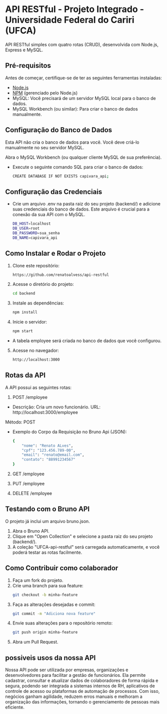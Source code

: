 # API RESTful - Projeto Integrado - Universidade Federal do Cariri (UFCA)
API RESTful simples com quatro rotas (CRUD), desenvolvida com Node.js, Express e MySQL.

## Pré-requisitos
Antes de começar, certifique-se de ter as seguintes ferramentas instaladas:
- [Node.js](https://nodejs.org/)
- [NPM](https://www.npmjs.com/) (gerenciado pelo Node.js)
- MySQL: Você precisará de um servidor MySQL local para o banco de dados.
- MySQL Workbench (ou similar): Para criar o banco de dados manualmente.

## Configuração do Banco de Dados
Esta API não cria o banco de dados para você. Você deve criá-lo manualmente no seu servidor MySQL.

Abra o MySQL Workbench (ou qualquer cliente MySQL de sua preferência).

- Execute o seguinte comando SQL para criar o banco de dados:
    ```bash
    CREATE DATABASE IF NOT EXISTS capivara_api;

## Configuração das Credenciais
- Crie um arquivo .env na pasta raiz do seu projeto (backend/) e adicione suas credenciais do banco de dados. Este arquivo é crucial para a conexão da sua API com o MySQL.
    ```bash
    DB_HOST=localhost
    DB_USER=root
    DB_PASSWORD=sua_senha
    DB_NAME=capivara_api

## Como Instalar e Rodar o Projeto
1. Clone este repositório:
   ```bash
   https://github.com/renatoalvess/api-restful

2. Acesse o diretório do projeto:
   ```bash
   cd backend

3. Instale as dependências:
   ```bash
   npm install

4. Inicie o servidor:
   ```bash
   npm start

- A tabela employee será criada no banco de dados que você configurou.

5. Acesse no navegador:
   ```bash
   http://localhost:3000


## Rotas da API
A API possui as seguintes rotas:

1. POST /employee
- Descrição: Cria um novo funcionário.
URL: http://localhost:3000/employee

Método: POST
- Exemplo do Corpo da Requisição no Bruno Api (JSON):
    ```bash
    {
        "nome": "Renato ALves",
        "cpf": "123.456.789-00",
        "email": "renato@email.com",
        "contato": "88991234567"
    }

2. GET /employee

3. PUT /employee

4. DELETE /employee

## Testando com o Bruno API
O projeto já inclui um arquivo bruno.json.

1. Abra o Bruno API.
2. Clique em "Open Collection" e selecione a pasta raiz do seu projeto (backend/).
3. A coleção "UFCA-api-restful" será carregada automaticamente, e você poderá testar as rotas facilmente.

## Como Contribuir como colaborador
1. Faça um fork do projeto.
2. Crie uma branch para sua feature:
   ```bash
   git checkout -b minha-feature

3. Faça as alterações desejadas e commit:
   ```bash
   git commit -m "Adiciona nova feature"

4. Envie suas alterações para o repositório remoto:
   ```bash
   git push origin minha-feature

5. Abra um Pull Request.

## possiveis usos da nossa API

Nossa API pode ser utilizada por empresas, organizações e desenvolvedores para facilitar a gestão de funcionários. Ela permite cadastrar, consultar e atualizar dados de colaboradores de forma rápida e segura, podendo ser integrada a sistemas internos de RH, aplicativos de controle de acesso ou plataformas de automação de processos. Com isso, negócios ganham agilidade, reduzem erros manuais e melhoram a organização das informações, tornando o gerenciamento de pessoas mais eficiente.